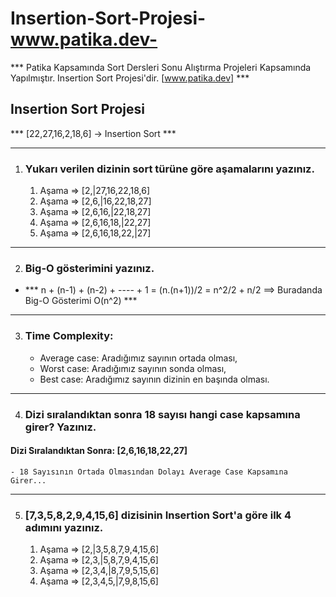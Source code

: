 # Insertion-Sort-Projesi-www.patika.dev-

*** Patika Kapsamında Sort Dersleri Sonu Alıştırma Projeleri Kapsamında Yapılmıştır. Insertion Sort Projesi'dir. [www.patika.dev] ***

## Insertion Sort Projesi

*** [22,27,16,2,18,6] -> Insertion Sort ***

----------------------------

1. ### Yukarı verilen dizinin sort türüne göre aşamalarını yazınız.

    1. Aşama => [2,|27,16,22,18,6]
    2. Aşama => [2,6,|16,22,18,27]
    3. Aşama => [2,6,16,|22,18,27]
    4. Aşama => [2,6,16,18,|22,27]
    5. Aşama => [2,6,16,18,22,|27]

----------------------------

2. ### Big-O gösterimini yazınız.

  - *** n + (n-1) + (n-2) + ---- + 1 = (n.(n+1))/2 = n^2/2 + n/2 ==> Buradanda Big-O Gösterimi O(n^2) ***

----------------------------

3. ### Time Complexity: 

    - Average case: Aradığımız sayının ortada olması,
    - Worst case: Aradığımız sayının sonda olması, 
    - Best case: Aradığımız sayının dizinin en başında olması.

----------------------------

4.  ### Dizi sıralandıktan sonra 18 sayısı hangi case kapsamına girer? Yazınız.

#### Dizi Sıralandıktan Sonra: [2,6,16,18,22,27]

    - 18 Sayısının Ortada Olmasından Dolayı Average Case Kapsamına Girer...

----------------------------

5. ### [7,3,5,8,2,9,4,15,6] dizisinin Insertion Sort'a göre ilk 4 adımını yazınız.

    1. Aşama => [2,|3,5,8,7,9,4,15,6]
    2. Aşama => [2,3,|5,8,7,9,4,15,6]
    3. Aşama => [2,3,4,|8,7,9,5,15,6]
    4. Aşama => [2,3,4,5,|7,9,8,15,6]
